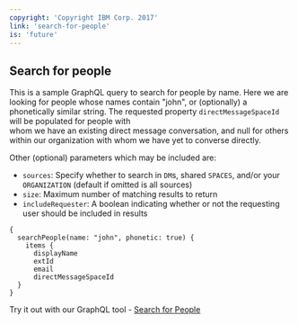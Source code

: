 ```yaml
---
copyright: 'Copyright IBM Corp. 2017'
link: 'search-for-people'
is: 'future'
---
```

## Search for people

This is a sample GraphQL query to search for people by name. Here we are looking for people whose names contain "john", or
(optionally) a phonetically similar string. The requested property `directMessageSpaceId` will be populated for people with  
whom we have an existing direct message conversation, and null for others within our organization with whom we have yet to
converse directly.

Other (optional) parameters which may be included are:
 - `sources`: Specify whether to search in `DM`s, shared `SPACES`, and/or your `ORGANIZATION` (default if omitted is all sources)
 - `size`: Maximum number of matching results to return
 - `includeRequester`: A boolean indicating whether or not the requesting user should be included in results

```
{
  searchPeople(name: "john", phonetic: true) {
    items {
      displayName
      extId
      email
      directMessageSpaceId
  }
}
```

Try it out with our GraphQL tool - <a href="https://workspace.ibm.com/graphql?query=%7B%0A%20%20searchPeople(name%3A%20%22john%22%2C%20phonetic%3A%20true)%20%7B%0A%20%20%20%20items%20%7B%0A%20%20%20%20%20%20displayName%0A%20%20%20%20%20%20extId%0A%20%20%20%20%20%20email%0A%20%20%20%20%20%20directMessageSpaceId%0A%20%20%20%20%7D%0A%20%20%7D%0A%7D" target="_blank">Search for People</a>

